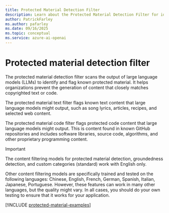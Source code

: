 ```yaml
---
title: Protected Material Detection Filter
description: Learn about the Protected Material Detection Filter for identifying and flagging known protected text and code content in large language model outputs.
author: PatrickFarley
ms.author: pafarley
ms.date: 09/16/2025
ms.topic: conceptual
ms.service: azure-ai-openai
---
```


# Protected material detection filter

The protected material detection filter scans the output of large language models (LLMs) to identify and flag known protected material. It helps organizations prevent the generation of content that closely matches copyrighted text or code.

The protected material text filter flags known text content that large language models might output, such as song lyrics, articles, recipes, and selected web content.

The protected material code filter flags protected code content that large language models might output. This is content found in known GitHub repositories and includes software libraries, source code, algorithms, and other proprietary programming content.

> [!IMPORTANT]
> The content filtering models for protected material detection, groundedness detection, and custom categories (standard) work with English only.
> 
> Other content filtering models are specifically trained and tested on the following languages: Chinese, English, French, German, Spanish, Italian, Japanese, Portuguese. However, these features can work in many other languages, but the quality might vary. In all cases, you should do your own testing to ensure that it works for your application.

[!INCLUDE [protected-material-examples](../../../ai-services/content-safety/includes/protected-material-examples.md)]
